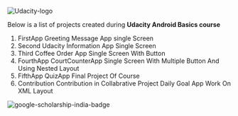 
![Udacity-logo](https://d125fmws0bore1.cloudfront.net/assets/udacity_share-317a7f82552763598a5c91e1550b7cd83663ce02d6d475d703e25a873cd3b574.png)

Below is a list of projects created during **Udacity Android Basics course** 

1. FirstApp Greeting Message App  single Screen
2. Second  Udacity Information App Single Screen
3. Third Coffee Order App  Single Screen With Button
4. FourthApp CourtCounterApp  Single Screen With Multiple Button And Using Nested Layout
5. FifthApp QuizApp   Final Project Of Course
6. Contribution  Contribution in Collabrative Project  Daily Goal App Work On XML Layout

![google-scholarship-india-badge](https://user-images.githubusercontent.com/5392993/39952807-7b74b360-55bc-11e8-9c78-a5ff867e469f.png) 
